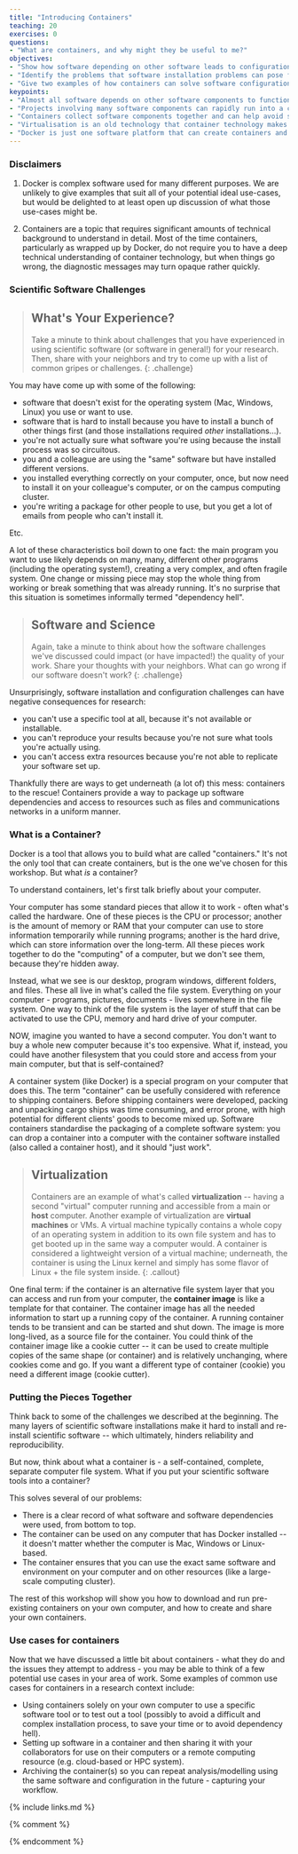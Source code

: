 ```yaml
---
title: "Introducing Containers"
teaching: 20
exercises: 0
questions:
- "What are containers, and why might they be useful to me?"
objectives:
- "Show how software depending on other software leads to configuration management problems."
- "Identify the problems that software installation problems can pose for research."
- "Give two examples of how containers can solve software configuration problems." 
keypoints:
- "Almost all software depends on other software components to function, but these components have independent evolutionary paths."
- "Projects involving many software components can rapidly run into a combinatoric explosion in the number of software version configurations available, yet only a subset of possible configurations actually works as desired."
- "Containers collect software components together and can help avoid software dependency problems."
- "Virtualisation is an old technology that container technology makes more practical."
- "Docker is just one software platform that can create containers and the resources they use."
---
```

### Disclaimers

1. Docker is complex software used for many different purposes. We are unlikely to give examples that suit all of your potential ideal use-cases, but would be delighted to at least open up discussion of what those use-cases might be.

2. Containers are a topic that requires significant amounts of technical background to understand in detail. Most of the time containers, particularly as wrapped up by Docker, do not require you to have a deep technical understanding of container technology, but when things go wrong, the diagnostic messages may turn opaque rather quickly.

### Scientific Software Challenges

> ## What's Your Experience?
> 
> Take a minute to think about challenges that you have experienced in using 
> scientific software (or software in general!) for your research. Then, 
> share with your neighbors and try to come up with a list of common gripes or 
> challenges. 
{: .challenge}

You may have come up with some of the following: 
- software that doesn't exist for the operating system (Mac, Windows, Linux) you use or want to use. 
- software that is hard to install because you have to install a bunch of other things first 
(and those installations required *other* installations...). 
- you're not actually sure what software you're using because the install process was 
so circuitous. 
- you and a colleague are using the "same" software but have installed different versions. 
- you installed everything correctly on your computer, once, but now need to 
install it on your colleague's computer, or on the campus computing cluster. 
- you're writing a package for other people to use, but you get a lot of emails 
from people who can't install it. 

Etc. 

A lot of these characteristics boil down to one fact: the main program you want 
to use likely depends on many, many, different other programs (including the 
operating system!), creating a very complex, and often fragile system. One change 
or missing piece may stop the whole thing from working or break something that was 
already running. It's no surprise that this situation is sometimes 
informally termed "dependency hell".

> ## Software and Science
> 
> Again, take a minute to think about how the software challenges we've discussed 
> could impact (or have impacted!) the quality of your work. 
> Share your thoughts with your neighbors. What can go wrong if our software 
> doesn't work? 
{: .challenge}

Unsurprisingly, software installation and configuration challenges can have 
negative consequences for research: 
- you can't use a specific tool at all, because it's not available or installable. 
- you can't reproduce your results because you're not sure what tools you're actually using. 
- you can't access extra resources because you're not able to replicate your software set up. 

Thankfully there are ways to get underneath (a lot of) this mess: containers 
to the rescue! Containers provide a way to package up software dependencies 
and access to resources such as files and communications networks in a uniform manner.

### What is a Container? 

Docker is a tool that allows you to build what are called "containers." It's 
not the only tool that can create containers, but is the one we've chosen for 
this workshop. But what *is* a container? 

To understand containers, let's first talk briefly about your computer. 

Your computer has some standard pieces that allow it to work - often what's 
called the hardware. One of these pieces is the CPU or processor; another is 
the amount of memory or RAM that your computer can use to store information 
temporarily while running programs; another is the hard drive, which can store 
information over the long-term. All these pieces work together to do the 
"computing" of a computer, but we don't see them, because they're hidden away. 

Instead, what we see is our desktop, program windows, different folders, and 
files. These all 
live in what's called the file system. Everything on your computer - programs, 
pictures, documents - lives somewhere in the file system. One way to think of 
the file system is the layer of stuff that can be activated to use the CPU, memory and hard 
drive of your computer. 

NOW, imagine you wanted to have a second computer. You don't want to buy a 
whole new computer because it's too expensive. What if, instead, you could have 
another filesystem that you could store and access from your main computer, 
but that is self-contained? 

 A container system (like Docker) is a special program 
on your computer that does this. 
The term "container" can be usefully considered with reference to shipping 
containers. Before shipping containers were developed, packing and unpacking 
cargo ships was time consuming, and error prone, with high potential for 
different clients' goods to become mixed up. Software containers standardise 
the packaging of a complete software system:
 you can drop a container into a computer with the container software installed
 (also called a container host), and it should "just work".

> ## Virtualization
> 
> Containers are an example of what's called **virtualization** -- having a 
> second "virtual" computer running and accessible from a main or **host**
> computer. Another example of virtualization are **virtual machines** or 
> VMs. A virtual machine typically contains a whole copy of an operating system in 
> addition to its own file system and has to get booted up in the same way 
> a computer would. 
> A container is considered a lightweight version of a virtual machine; 
> underneath, the container is using the Linux 
> kernel and simply has some flavor of Linux + the file system inside. 
{: .callout}

One final term: if the container is an alternative file system layer that you 
can access and run from your computer, the **container image** is like a template 
for that container. The container image has all the needed information to start 
up a running copy of the container. A running container tends to be transient 
and can be started and shut down. The image is more long-lived, as a source file for the container. 
You could think of the container image like a cookie cutter -- it 
can be used to create multiple copies of the same shape (or container) 
and is relatively unchanging, where cookies come and go. If you want a 
different type of container (cookie) you need a different image (cookie cutter).


### Putting the Pieces Together

Think back to some of the challenges we described at the beginning. The many layers 
of scientific software installations make it hard to install and re-install 
scientific software -- which ultimately, hinders reliability and reproducibility. 

But now, think about what a container is - a self-contained, complete, separate 
computer file system. What if you put your scientific software tools into a 
container? 

This solves several of our problems: 
- There is a clear record of what software and software dependencies were used, 
from bottom to top. 
- The container can be used on any computer that has Docker installed -- it 
doesn't matter whether the computer is Mac, Windows or Linux-based. 
- The container ensures that you can use the exact same software and environment 
on your computer and on other resources (like a large-scale computing cluster). 

The rest of this workshop will show you how to download and run pre-existing containers 
on your own computer, and how to create and share your own containers.

### Use cases for containers

Now that we have discussed a little bit about containers - what they do and the
issues they attempt to address - you may be able to think of a few potential use
cases in your area of work. Some examples of common use cases for containers in 
a research context include:

- Using containers solely on your own computer to use a specific software tool 
  or to test out a tool (possibly to avoid a difficult and complex installation
  process, to save your time or to avoid dependency hell).
- Setting up software in a container and then sharing it with your collaborators
  for use on their computers or a remote computing resource (e.g. cloud-based or HPC
  system).
- Archiving the container(s) so you can repeat analysis/modelling using the 
  same software and configuration in the future - capturing your workflow.

{% include links.md %}

{% comment %}
<!--  LocalWords:  keypoints links.md endcomment
 -->
{% endcomment %}
